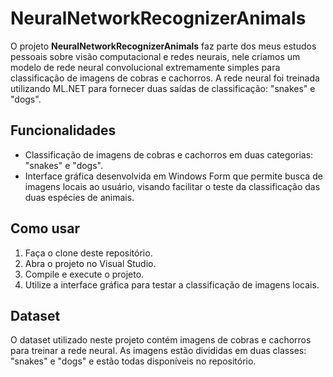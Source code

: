 # NeuralNetworkRecognizerAnimals

O projeto **NeuralNetworkRecognizerAnimals** faz parte dos meus estudos pessoais sobre visão computacional e redes neurais, nele criamos um modelo de rede neural convolucional extremamente simples para classificação de imagens de cobras e cachorros. A rede neural foi treinada utilizando ML.NET para fornecer duas saídas de classificação: "snakes" e "dogs".

## Funcionalidades
- Classificação de imagens de cobras e cachorros em duas categorias: "snakes" e "dogs".
- Interface gráfica desenvolvida em Windows Form que permite busca de imagens locais ao usuário, visando facilitar o teste da classificação das duas espécies de animais.

## Como usar
1. Faça o clone deste repositório.
2. Abra o projeto no Visual Studio.
3. Compile e execute o projeto.
4. Utilize a interface gráfica para testar a classificação de imagens locais.

## Dataset
O dataset utilizado neste projeto contém imagens de cobras e cachorros para treinar a rede neural. As imagens estão divididas em duas classes: "snakes" e "dogs" e estão todas disponíveis no repositório.

